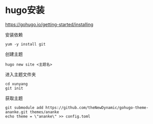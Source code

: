 # hugo安装

<https://gohugo.io/getting-started/installing>

安装依赖

```纯文本
yum -y install git
```

创建主题

```纯文本
hugo new site <主题名>
```

进入主题文件夹

```纯文本
cd xunyang
git init
```

获取主题

```纯文本
git submodule add https://github.com/theNewDynamic/gohugo-theme-ananke.git themes/ananke
echo theme = \"ananke\" >> config.toml
```
